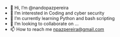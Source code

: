 - 👋 Hi, I’m @nandopazpereira
- 👀 I’m interested in Coding and cyber security
- 🌱 I’m currently learning Python and bash scripting
- 💞️ I’m looking to collaborate on ...
- 📫 How to reach me npazpereira@gmail.com

<!---
nandopazpereira/nandopazpereira is a ✨ special ✨ repository because its `README.md` (this file) appears on your GitHub profile.
You can click the Preview link to take a look at your changes.
--->
